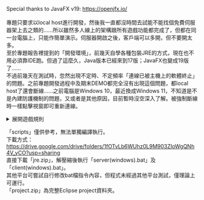 Special thanks to JavaFX v19: https://openjfx.io/<br>
<br>
專題只要求以local host進行開發，然後我一直都沒時間去試能不能找個免費伺服器架上去之類的......所以雖然多人線上的架構跟所有遊戲功能都完成了，但都在同一台電腦上，只能作簡單演示。伺服器開啟之後，客戶端可以多開，但不要開太多。<br>
至於專題報告裡提到的「開發環境」，前幾天自學各種包裝JRE的方式，現在也不用必須靠IDE跑。但過了這麼久，Java版本已經來到17版；JavaFX也變成19版了......<br>
不過前幾天在測試時，忽然出現不定時、不定頻率「連線已被主機上的軟體終止」的問題。之前專題開發過程中及期末DEMO都完全沒有出現這個問題，都local host了還會斷線......之前電腦是Windows 10，最近換成Windows 11，不知道是不是內建防護機制的問題，又或者是其他原因，目前暫時沒空深入了解。被強制斷線時一樣點擊視窗即可重新連線。<br>
<details><summary>展開遊戲規則</summary>
只要被其他玩家擊中一次便直接離場。<br>
收刀/上膛：<br>
將鼠標移到畫面中心，此時人物不會移動，開始收刀/上膛。如果刀已出鞘且槍也還沒上膛，則鼠標在「人物面對方向」的左方為收刀，右方為上膛，否則自動執行還沒完成的一邊。<br>
移動：<br>
鼠標移出畫面中心部分，人物會自動朝鼠標方向移動。<br>
平砍：<br>
若刀已出鞘，人物移動時點擊滑鼠左鍵，經過極短的延遲及範圍預警後，施展一次中等範圍的劈砍範圍攻擊。<br>
拔刀斬：<br>
若刀已入鞘，人物移動時點擊滑鼠左鍵，經過一段時間的延遲及範圍預警後，施展一次極大範圍的劈砍範圍攻擊，並拔刀。<br>
拔刀砍子彈：<br>
當刀入鞘時，若人物受到「狙擊」，則會立刻自動拔刀並免死。<br>
一瞬拔刀：<br>
當刀入鞘時，若有其他玩家接近至自動拔刀距離(介於平砍範圍的最大距離與拔刀斬範圍的最大距離之間)便會自動拔刀，瞬發斬殺該玩家(單體攻擊)。若兩人皆能拔刀，則互相拔刀招架，無人出場。<br>
狙擊：<br>
槍上膛後，人物移動時點擊滑鼠右鍵，經過一段時間的瞄準及範圍預警後，朝目標方向全地圖狙擊一次，此為命中第一個玩家的單體攻擊。<br>
刺刀：<br>
槍未上膛時，人物移動時點及滑鼠右鍵，瞬發進行一次極短距離的近戰單體攻擊。此攻擊為狙擊槍的刺刀，並不會拔刀。<br>
再來一次：<br>
死亡後點擊視窗，會重新連線創建新角色。<br>
關閉視窗：<br>
直接登出跳GAME，伺服器端會偵測並將該玩家移除。
</details>

「scripts」僅供參考，無法單獨編譯執行。<br>
下載方式：https://drive.google.com/drive/folders/1fOTvLb6WUhz0L9M903ZIoWgQNh4V_yCO?usp=sharing<br>
直接下載「jre.zip」，解壓縮後執行「server(windows).bat」及「client(windows).bat」。<br>
其他平台可嘗試自行修改bat檔指令內容，但程式未經過其他平台測試，僅理論上可運行。<br>
「project.zip」為完整Eclipse project資料夾。
